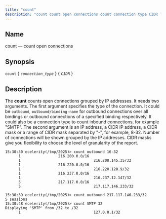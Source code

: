 ```yaml
---
title: "count"
description: "count count open connections count connection type CIDR The count counts open connections grouped by IP addresses It needs two arguments The first argument specifies the type of the connection It could be outbound outbound binding name for outbound connections over all bindings or outbound connections of a specified binding..."
---
```


<a name="console_commands.count"></a> 
## Name

count — count open connections

## Synopsis

`count` { *`connection_type`* } { *`CIDR`* }

<a name="idp15755904"></a> 
## Description

The **count** counts open connections grouped by IP addresses. It needs two arguments. The first argument specifies the type of the connection. It could be `outbound`, `outbound/binding-name` for outbound connections over all bindings or outbound connections of a specified binding respectively. It could also be a connection type to count inbound connections, for example "SMTP". The second argument is an IP address, a CIDR IP address, a CIDR mask or a range of CIDR mask separated by "-", for example, 8-32\. Number of connections will be shown grouped by the IP addresses. CIDR masks give you flexibility to choose the level of granularity of the report.

```
15:30:30 ecelerity(/tmp/2025)> count outbound 16-32
      1                 216.200.0.0/16
      1                                 216.200.145.35/32
      1                 216.220.0.0/16
      1                                 216.220.128.9/32
      1                 216.237.0.0/16
      1                                 216.237.12.147/32
      5                 217.117.0.0/16
      5                                 217.117.146.233/32

15:30:39 ecelerity(/tmp/2025)> count outbound 217.117.146.233/32
5 sessions
15:30:48 ecelerity(/tmp/2025)> count SMTP 32
Displaying 'SMTP' from /32 to /32
      1                                 127.0.0.1/32
```